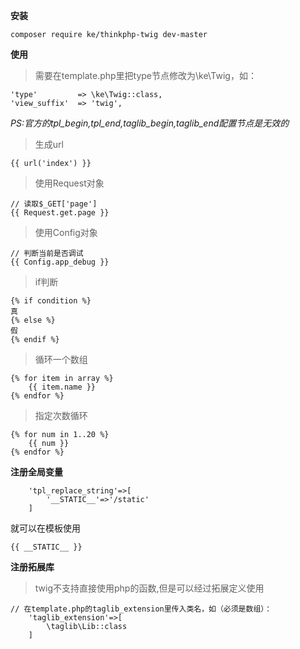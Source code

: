 **安装**
```$xslt
composer require ke/thinkphp-twig dev-master
```
**使用**
> 需要在template.php里把type节点修改为\\ke\\Twig，如：
```$xslt
'type'         => \ke\Twig::class,
'view_suffix'  => 'twig',
```
_PS:官方的tpl_begin,tpl_end,taglib_begin,taglib_end配置节点是无效的_

> 生成url
```$xslt
{{ url('index') }}
```

> 使用Request对象
```$xslt
// 读取$_GET['page']
{{ Request.get.page }}
```

> 使用Config对象
```
// 判断当前是否调试
{{ Config.app_debug }}
```

> if判断
```
{% if condition %}
真
{% else %}
假
{% endif %}
```

> 循环一个数组
```
{% for item in array %}
    {{ item.name }}
{% endfor %}
```

> 指定次数循环
```
{% for num in 1..20 %}
    {{ num }}
{% endfor %}
```

**注册全局变量**
```
    'tpl_replace_string'=>[
        '__STATIC__'=>'/static'
    ]
```
就可以在模板使用
```
{{ __STATIC__ }}
```

**注册拓展库**

> twig不支持直接使用php的函数,但是可以经过拓展定义使用

```
// 在template.php的taglib_extension里传入类名，如（必须是数组）：
    'taglib_extension'=>[
        \taglib\Lib::class
    ]
```
